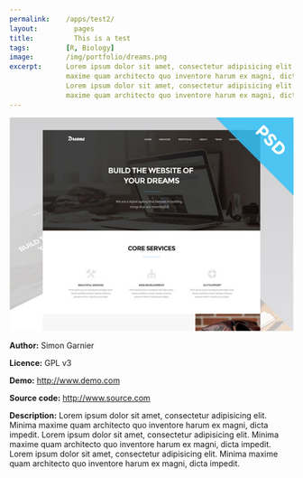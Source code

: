 ```yaml
---
permalink:    /apps/test2/
layout:    		pages
title:     		This is a test
tags:         [R, Biology]
image:        /img/portfolio/dreams.png
excerpt:      Lorem ipsum dolor sit amet, consectetur adipisicing elit. Minima 
              maxime quam architecto quo inventore harum ex magni, dicta impedit. 
              Lorem ipsum dolor sit amet, consectetur adipisicing elit. Minima 
              maxime quam architecto quo inventore harum ex magni, dicta impedit.
---
```


<img class="img_apps" src="/img/portfolio/dreams.png">

**Author:** Simon Garnier

**Licence:** GPL v3

**Demo:** http://www.demo.com

**Source code:** http://www.source.com

**Description:** Lorem ipsum dolor sit amet, consectetur adipisicing elit. Minima maxime quam architecto quo inventore harum ex magni, dicta impedit. Lorem ipsum dolor sit amet, consectetur adipisicing elit. Minima maxime quam architecto quo inventore harum ex magni, dicta impedit. Lorem ipsum dolor sit amet, consectetur adipisicing elit. Minima maxime quam architecto quo inventore harum ex magni, dicta impedit.
